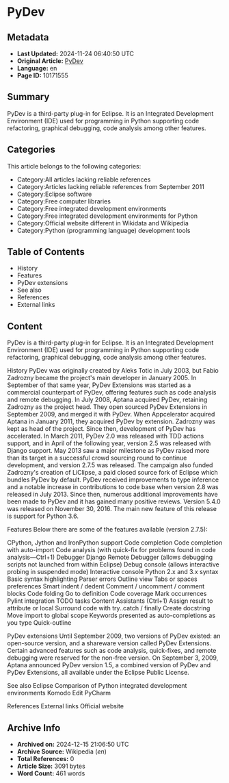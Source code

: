 # PyDev

## Metadata
- **Last Updated:** 2024-11-24 06:40:50 UTC
- **Original Article:** [PyDev](https://en.wikipedia.org/wiki/PyDev)
- **Language:** en
- **Page ID:** 10171555

## Summary
PyDev is a third-party plug-in for Eclipse. It is an Integrated Development Environment (IDE) used for programming in Python supporting code refactoring, graphical debugging, code analysis among other features.

## Categories
This article belongs to the following categories:

- Category:All articles lacking reliable references
- Category:Articles lacking reliable references from September 2011
- Category:Eclipse software
- Category:Free computer libraries
- Category:Free integrated development environments
- Category:Free integrated development environments for Python
- Category:Official website different in Wikidata and Wikipedia
- Category:Python (programming language) development tools

## Table of Contents

- History
- Features
- PyDev extensions
- See also
- References
- External links

## Content

PyDev is a third-party plug-in for Eclipse. It is an Integrated Development Environment (IDE) used for programming in Python supporting code refactoring, graphical debugging, code analysis among other features.

History
PyDev was originally created by Aleks Totic in July 2003, but Fabio Zadrozny became the project's main developer in January 2005. In September of that same year, PyDev Extensions was started as a commercial counterpart of PyDev, offering features such as code analysis and remote debugging.
In July 2008, Aptana acquired PyDev, retaining Zadrozny as the project head. They open sourced PyDev Extensions in September 2009, and merged it with PyDev.
When Appcelerator acquired Aptana in January 2011, they acquired PyDev by extension. Zadrozny was kept as head of the project. Since then, development of PyDev has accelerated.
In March 2011, PyDev 2.0 was released with TDD actions support, and in April of the following year, version 2.5 was released with Django support. May 2013 saw a major milestone as PyDev raised more than its target in a successful crowd sourcing round to continue development, and version 2.7.5 was released. The campaign also funded Zadrozny's creation of LiClipse, a paid closed source fork of Eclipse which bundles PyDev by default.
PyDev received improvements to type inference and a notable increase in contributions to code base when version 2.8 was released in July 2013. Since then, numerous additional improvements have been made to PyDev and it has gained many positive reviews.
Version 5.4.0 was released on November 30, 2016. The main new feature of this release is support for Python 3.6.

Features
Below there are some of the features available (version 2.7.5):

CPython, Jython and IronPython support
Code completion
Code completion with auto-import
Code analysis (with quick-fix for problems found in code analysis—Ctrl+1)
Debugger
Django
Remote Debugger (allows debugging scripts not launched from within Eclipse)
Debug console (allows interactive probing in suspended mode)
Interactive console
Python 2.x and 3.x syntax
Basic syntax highlighting
Parser errors
Outline view
Tabs or spaces preferences
Smart indent / dedent
Comment / uncomment / comment blocks
Code folding
Go to definition
Code coverage
Mark occurrences
Pylint integration
TODO tasks
Content Assistants (Ctrl+1)
Assign result to attribute or local
Surround code with try..catch / finally
Create docstring
Move import to global scope
Keywords presented as auto-completions as you type
Quick-outline

PyDev extensions
Until September 2009, two versions of PyDev existed: an open-source version, and a shareware version called PyDev Extensions.  Certain advanced features such as code analysis, quick-fixes, and remote debugging were reserved for the non-free version.  On September 3, 2009, Aptana announced PyDev version 1.5, a combined version of PyDev and PyDev Extensions, all available under the Eclipse Public License.

See also
Eclipse
Comparison of Python integrated development environments
Komodo Edit
PyCharm

References
External links
Official website

## Archive Info
- **Archived on:** 2024-12-15 21:06:50 UTC
- **Archive Source:** Wikipedia (_en_)
- **Total References:** 0
- **Article Size:** 3091 bytes
- **Word Count:** 461 words
